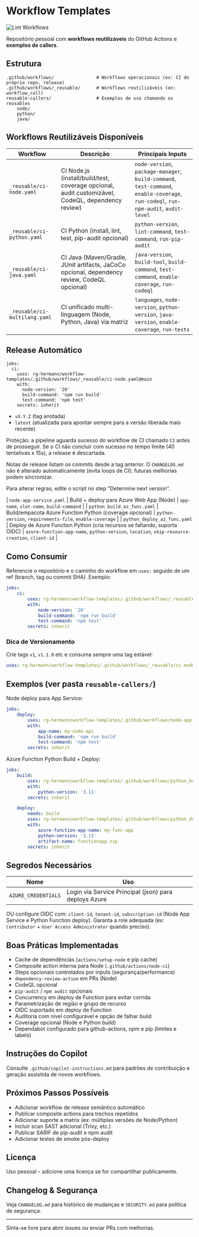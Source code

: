 # Workflow Templates

![Lint Workflows](https://github.com/rg-hermann/workflow-templates/actions/workflows/lint-workflows.yaml/badge.svg)

Repositório pessoal com **workflows reutilizáveis** do GitHub Actions e **exemplos de callers**.

## Estrutura

```
.github/workflows/                # Workflows operacionais (ex: CI do próprio repo, release)
.github/workflows/_reusable/      # Workflows reutilizáveis (on: workflow_call)
reusable-callers/                 # Exemplos de uso chamando os reusables
	node/
	python/
	java/
```

## Workflows Reutilizáveis Disponíveis

| Workflow | Descrição | Principais Inputs |
|----------|-----------|------------------|
| `_reusable/ci-node.yaml` | CI Node.js (install/build/test, coverage opcional, audit customizável, CodeQL, dependency review) | `node-version`, `package-manager`, `build-command`, `test-command`, `enable-coverage`, `run-codeql`, `run-npm-audit`, `audit-level` |
| `_reusable/ci-python.yaml` | CI Python (install, lint, test, pip-audit opcional) | `python-version`, `lint-command`, `test-command`, `run-pip-audit` |
| `_reusable/ci-java.yaml` | CI Java (Maven/Gradle, JUnit artifacts, JaCoCo opcional, dependency review, CodeQL opcional) | `java-version`, `build-tool`, `build-command`, `test-command`, `enable-coverage`, `run-codeql` |
| `_reusable/ci-multilang.yaml` | CI unificado multi-linguagem (Node, Python, Java) via matriz | `languages`, `node-version`, `python-version`, `java-version`, `enable-coverage`, `run-tests` |
## Release Automático
```
jobs:
  ci:
    uses: rg-hermann/workflow-templates/.github/workflows/_reusable/ci-node.yaml@main
    with:
      node-version: '20'
      build-command: 'npm run build'
      test-command: 'npm test'
    secrets: inherit
```
- `vX.Y.Z` (tag anotada)
- `latest` (atualizada para apontar sempre para a versão liberada mais recente)

Proteção: a pipeline aguarda sucesso do workflow de CI chamado `CI` antes de prosseguir. Se o CI não concluir com sucesso no tempo limite (40 tentativas x 15s), a release é descartada.

Notas de release listam os commits desde a tag anterior. O `CHANGELOG.md` não é alterado automaticamente (evita loops de CI); futuras melhorias podem sincronizar.

Para alterar regras, edite o script no step "Determine next version".

| `node-app-service.yaml` | Build + deploy para Azure Web App (Node) | `app-name`, `slot-name`, `build-command` |
| `python_build_az_func.yaml` | Build/empacota Azure Function Python (coverage opcional) | `python-version`, `requirements-file`, `enable-coverage` |
| `python_deploy_az_func.yaml` | Deploy de Azure Function Python (cria recursos se faltando, suporta OIDC) | `azure-function-app-name`, `python-version`, `location`, `skip-resource-creation`, `client-id` |

## Como Consumir

Referencie o repositório e o caminho do workflow em `uses:` seguido de um ref (branch, tag ou commit SHA). Exemplo:

```yaml
jobs:
	ci:
		uses: rg-hermann/workflow-templates/.github/workflows/_reusable/ci-node.yaml@main
		with:
			node-version: '20'
			build-command: 'npm run build'
			test-command: 'npm test'
		secrets: inherit
```

### Dica de Versionamento

Crie tags `v1`, `v1.1.0` etc e consuma sempre uma tag estável:

```yaml
uses: rg-hermann/workflow-templates/.github/workflows/_reusable/ci-node.yaml@v1
```

## Exemplos (ver pasta `reusable-callers/`)

Node deploy para App Service:
```yaml
jobs:
	deploy:
		uses: rg-hermann/workflow-templates/.github/workflows/node-app-service.yaml@main
		with:
			app-name: my-node-api
			build-command: 'npm run build'
			test-command: 'npm test'
		secrets: inherit
```

Azure Function Python Build + Deploy:
```yaml
jobs:
	build:
		uses: rg-hermann/workflow-templates/.github/workflows/python_build_az_func.yaml@main
		with:
			python-version: '3.11'
		secrets: inherit

	deploy:
		needs: build
		uses: rg-hermann/workflow-templates/.github/workflows/python_deploy_az_func.yaml@main
		with:
			azure-function-app-name: my-func-app
			python-version: '3.11'
			artifact-name: functionapp.zip
		secrets: inherit
```

## Segredos Necessários

| Nome | Uso |
|------|-----|
| `AZURE_CREDENTIALS` | Login via Service Principal (json) para deploys Azure |

OU configure OIDC com: `client-id`, `tenant-id`, `subscription-id` (Node App Service e Python Function deploy). Garanta a role adequada (ex: `Contributor` + `User Access Administrator` quando preciso).

## Boas Práticas Implementadas

- Cache de dependências (`actions/setup-node` e pip cache)
- Composite action interna para Node (`.github/actions/node-ci`)
- Steps opcionais controlados por inputs (segurança/performance)
- `dependency-review-action` em PRs (Node)
- CodeQL opcional
- `pip-audit` / `npm audit` opcionais
- Concurrency em deploy de Function para evitar corrida
- Parametrização de região e grupo de recurso
- OIDC suportado em deploy de Function
- Auditoria com nível configurável e opção de falhar build
- Coverage opcional (Node e Python build)
- Dependabot configurado para github-actions, npm e pip (limites e labels)

## Instruções do Copilot

Consulte `.github/copilot-instructions.md` para padrões de contribuição e geração assistida de novos workflows.

## Próximos Passos Possíveis

- Adicionar workflow de release semântico automático
- Publicar composite actions para trechos repetidos
- Adicionar suporte a matrix (ex: múltiplas versões de Node/Python)
- Incluir scan SAST adicional (Trivy, etc.)
- Publicar SARIF de pip-audit e npm audit
- Adicionar testes de smoke pós-deploy

## Licença

Uso pessoal – adicione uma licença se for compartilhar publicamente.

## Changelog & Segurança

Veja `CHANGELOG.md` para histórico de mudanças e `SECURITY.md` para política de segurança.

---
Sinta-se livre para abrir issues ou enviar PRs com melhorias.
